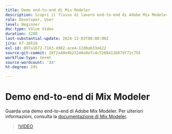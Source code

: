 ```yaml
---
title: Demo end-to-end di Mix Modeler
description: Scopri il flusso di lavoro end-to-end di Adobe Mix Modeler.
role: Developer, User
level: Beginner
doc-type: Value Video
duration: 1280
last-substantial-update: 2024-12-03T00:00:00Z
jira: KT-16610
exl-id: 097a1672-7163-4982-ace4-12d0ab33a622
source-git-commit: 28f2a40e4b23240a9efc4c5288412b07df72c755
workflow-type: tm+mt
source-wordcount: '33'
ht-degree: 24%

---
```


# Demo end-to-end di Mix Modeler

Guarda una demo end-to-end di Adobe Mix Modeler. Per ulteriori informazioni, consulta la [documentazione di Mix Modeler](https://experienceleague.adobe.com/it/docs/mix-modeler/using/overview).

>[!VIDEO](https://video.tv.adobe.com/v/3440794/?learn=on&enablevpops)
